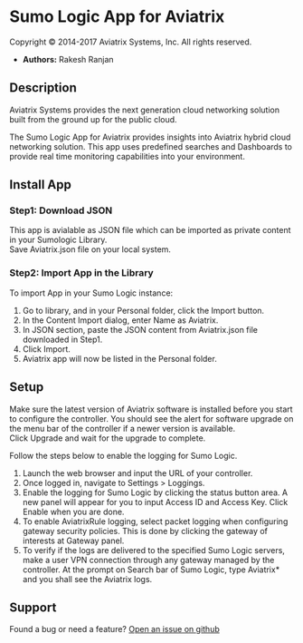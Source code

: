 # Sumo Logic App for Aviatrix
Copyright &copy; 2014-2017 Aviatrix Systems, Inc. All rights reserved.

* **Authors:** Rakesh Ranjan

## Description
Aviatrix Systems provides the next generation cloud networking solution built from the ground up for the public cloud.

The Sumo Logic App for Aviatrix provides insights into Aviatrix hybrid cloud networking solution. This app uses predefined searches and Dashboards to provide real time monitoring capabilities into your environment.

## Install App
### Step1: Download JSON 
This app is avialable as JSON file which can be imported as private content in your Sumologic Library.  
Save Aviatrix.json file on your local system.

### Step2: Import App in the Library
To import App in your Sumo Logic instance:
1. Go to library, and in your Personal folder, click the Import button.
2. In the Content Import dialog, enter Name as Aviatrix.
3. In JSON section, paste the JSON content from Aviatrix.json file downloaded in Step1.
4. Click Import.
5. Aviatrix app will now be listed in the Personal folder.

## Setup
Make sure the latest version of Aviatrix software is installed before you start to configure the controller. You should see the alert for software upgrade on the menu bar of the controller if a newer version is available.  
Click Upgrade and wait for the upgrade to complete.

Follow the steps below to enable the logging for Sumo Logic.

1. Launch the web browser and input the URL of your controller.
2. Once logged in, navigate to Settings > Loggings.
3. Enable the logging for Sumo Logic by clicking the status button area. A new panel will appear for you to input Access ID and Access Key. Click Enable when you are done.
4. To enable AviatrixRule logging, select packet logging when configuring gateway security policies. This is done by clicking the gateway of interests at Gateway panel.
5. To verify if the logs are delivered to the specified Sumo Logic servers, make a user VPN connection through any gateway managed by the controller. At the prompt on Search bar of Sumo Logic, type Aviatrix* and you shall see the Aviatrix logs.

## Support
Found a bug or need a feature?
  [Open an issue on github](https://github.com/AviatrixSystems/SumologicforAviatrix/issues)
